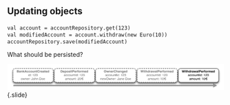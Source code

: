 ## Updating objects

~~~ {.scala}
val account = accountRepository.get(123)
val modifiedAccount = account.withdraw(new Euro(10))
accountRepository.save(modifiedAccount)
~~~

What should be persisted?

![Updating EventStream](static/img/eventstream-update.png)
{.slide}